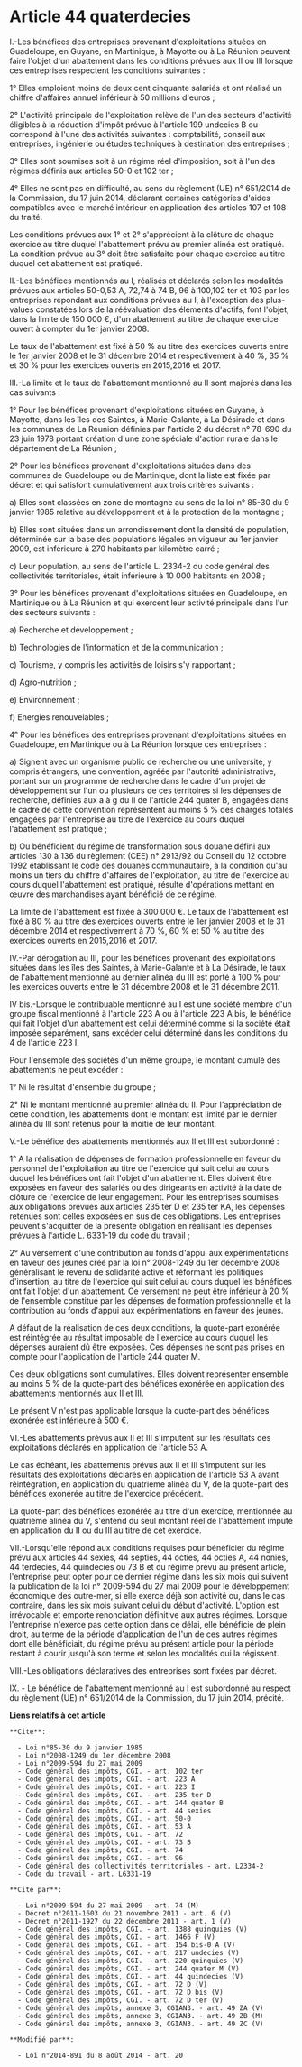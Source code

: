 # Article 44 quaterdecies

I.-Les bénéfices des entreprises provenant d'exploitations situées en Guadeloupe, en Guyane, en Martinique, à Mayotte ou à La
Réunion peuvent faire l'objet d'un abattement dans les conditions prévues aux II ou III lorsque ces entreprises respectent
les conditions suivantes : 

1° Elles emploient moins de deux cent cinquante salariés et ont réalisé un chiffre d'affaires annuel inférieur à 50 millions
d'euros ; 

2° L'activité principale de l'exploitation relève de l'un des secteurs d'activité éligibles à la réduction d'impôt prévue à
l'article 199 undecies B ou correspond à l'une des activités suivantes : comptabilité, conseil aux entreprises, ingénierie ou
études techniques à destination des entreprises ; 

3° Elles sont soumises soit à un régime réel d'imposition, soit à l'un des régimes définis aux articles 50-0 et 102 ter ;

4° Elles ne sont pas en difficulté, au sens du règlement (UE) n° 651/2014 de la Commission, du 17 juin 2014, déclarant
certaines catégories d'aides compatibles avec le marché intérieur en application des articles 107 et 108 du traité.  

Les conditions prévues aux 1° et 2° s'apprécient à la clôture de chaque exercice au titre duquel l'abattement prévu au
premier alinéa est pratiqué. La condition prévue au 3° doit être satisfaite pour chaque exercice au titre duquel cet
abattement est pratiqué. 

II.-Les bénéfices mentionnés au I, réalisés et déclarés selon les modalités prévues aux articles 50-0,53 A, 72,74 à 74 B, 96
à 100,102 ter et 103 par les entreprises répondant aux conditions prévues au I, à l'exception des plus-values constatées lors
de la réévaluation des éléments d'actifs, font l'objet, dans la limite de 150 000 €, d'un abattement au titre de chaque
exercice ouvert à compter du 1er janvier 2008. 

Le taux de l'abattement est fixé à 50 % au titre des exercices ouverts entre le 1er janvier 2008 et le 31 décembre 2014 et
respectivement à 40 %, 35 % et 30 % pour les exercices ouverts en 2015,2016 et 2017. 

III.-La limite et le taux de l'abattement mentionné au II sont majorés dans les cas suivants : 

1° Pour les bénéfices provenant d'exploitations situées en Guyane, à Mayotte, dans les îles des Saintes, à Marie-Galante, à
La Désirade et dans les communes de La Réunion définies par l'article 2 du décret n° 78-690 du 23 juin 1978 portant création
d'une zone spéciale d'action rurale dans le département de La Réunion ; 

2° Pour les bénéfices provenant d'exploitations situées dans des communes de Guadeloupe ou de Martinique, dont la liste est
fixée par décret et qui satisfont cumulativement aux trois critères suivants : 

a) Elles sont classées en zone de montagne au sens de la loi n° 85-30 du 9 janvier 1985 relative au développement et à la
protection de la montagne ; 

b) Elles sont situées dans un arrondissement dont la densité de population, déterminée sur la base des populations légales en
vigueur au 1er janvier 2009, est inférieure à 270 habitants par kilomètre carré ; 

c) Leur population, au sens de l'article L. 2334-2 du code général des collectivités territoriales, était inférieure à 10 000
habitants en 2008 ; 

3° Pour les bénéfices provenant d'exploitations situées en Guadeloupe, en Martinique ou à La Réunion et qui exercent leur
activité principale dans l'un des secteurs suivants : 

a) Recherche et développement ; 

b) Technologies de l'information et de la communication ; 

c) Tourisme, y compris les activités de loisirs s'y rapportant ; 

d) Agro-nutrition ; 

e) Environnement ; 

f) Energies renouvelables ; 

4° Pour les bénéfices des entreprises provenant d'exploitations situées en Guadeloupe, en Martinique ou à La Réunion lorsque
ces entreprises : 

a) Signent avec un organisme public de recherche ou une université, y compris étrangers, une convention, agréée par
l'autorité administrative, portant sur un programme de recherche dans le cadre d'un projet de développement sur l'un ou
plusieurs de ces territoires si les dépenses de recherche, définies aux a à g du II de l'article 244 quater B, engagées dans
le cadre de cette convention représentent au moins 5 % des charges totales engagées par l'entreprise au titre de l'exercice
au cours duquel l'abattement est pratiqué ; 

b) Ou bénéficient du régime de transformation sous douane défini aux articles 130 à 136 du règlement (CEE) n° 2913/92 du
Conseil du 12 octobre 1992 établissant le code des douanes communautaire, à la condition qu'au moins un tiers du chiffre
d'affaires de l'exploitation, au titre de l'exercice au cours duquel l'abattement est pratiqué, résulte d'opérations mettant
en œuvre des marchandises ayant bénéficié de ce régime. 

La limite de l'abattement est fixée à 300 000 €. Le taux de l'abattement est fixé à 80 % au titre des exercices ouverts entre
le 1er janvier 2008 et le 31 décembre 2014 et respectivement à 70 %, 60 % et 50 % au titre des exercices ouverts en 2015,2016
et 2017. 

IV.-Par dérogation au III, pour les bénéfices provenant des exploitations situées dans les îles des Saintes, à Marie-Galante
et à La Désirade, le taux de l'abattement mentionné au dernier alinéa du III est porté à 100 % pour les exercices ouverts
entre le 31 décembre 2008 et le 31 décembre 2011. 

IV bis.-Lorsque le contribuable mentionné au I est une société membre d'un groupe fiscal mentionné à l'article 223 A ou à
l'article 223 A bis, le bénéfice qui fait l'objet d'un abattement est celui déterminé comme si la société était imposée
séparément, sans excéder celui déterminé dans les conditions du 4 de l'article 223 I. 

Pour l'ensemble des sociétés d'un même groupe, le montant cumulé des abattements ne peut excéder : 

1° Ni le résultat d'ensemble du groupe ; 

2° Ni le montant mentionné au premier alinéa du II. Pour l'appréciation de cette condition, les abattements dont le montant
est limité par le dernier alinéa du III sont retenus pour la moitié de leur montant. 

V.-Le bénéfice des abattements mentionnés aux II et III est subordonné : 

1° A la réalisation de dépenses de formation professionnelle en faveur du personnel de l'exploitation au titre de l'exercice
qui suit celui au cours duquel les bénéfices ont fait l'objet d'un abattement. Elles doivent être exposées en faveur des
salariés ou des dirigeants en activité à la date de clôture de l'exercice de leur engagement. Pour les entreprises soumises
aux obligations prévues aux articles 235 ter D et 235 ter KA, les dépenses retenues sont celles exposées en sus de ces
obligations. Les entreprises peuvent s'acquitter de la présente obligation en réalisant les dépenses prévues à l'article L.
6331-19 du code du travail ; 

2° Au versement d'une contribution au fonds d'appui aux expérimentations en faveur des jeunes créé par la loi n° 2008-1249 du
1er décembre 2008 généralisant le revenu de solidarité active et réformant les politiques d'insertion, au titre de l'exercice
qui suit celui au cours duquel les bénéfices ont fait l'objet d'un abattement. Ce versement ne peut être inférieur à 20 % de
l'ensemble constitué par les dépenses de formation professionnelle et la contribution au fonds d'appui aux expérimentations
en faveur des jeunes. 

A défaut de la réalisation de ces deux conditions, la quote-part exonérée est réintégrée au résultat imposable de l'exercice
au cours duquel les dépenses auraient dû être exposées. Ces dépenses ne sont pas prises en compte pour l'application de
l'article 244 quater M. 

Ces deux obligations sont cumulatives. Elles doivent représenter ensemble au moins 5 % de la quote-part des bénéfices
exonérée en application des abattements mentionnés aux II et III. 

Le présent V n'est pas applicable lorsque la quote-part des bénéfices exonérée est inférieure à 500 €. 

VI.-Les abattements prévus aux II et III s'imputent sur les résultats des exploitations déclarés en application de l'article
53 A. 

Le cas échéant, les abattements prévus aux II et III s'imputent sur les résultats des exploitations déclarés en application
de l'article 53 A avant réintégration, en application du quatrième alinéa du V, de la quote-part des bénéfices exonérée au
titre de l'exercice précédent. 

La quote-part des bénéfices exonérée au titre d'un exercice, mentionnée au quatrième alinéa du V, s'entend du seul montant
réel de l'abattement imputé en application du II ou du III au titre de cet exercice. 

VII.-Lorsqu'elle répond aux conditions requises pour bénéficier du régime prévu aux articles 44 sexies, 44 septies, 44
octies, 44 octies A, 44 nonies, 44 terdecies, 44 quindecies ou 73 B et du régime prévu au présent article, l'entreprise peut
opter pour ce dernier régime dans les six mois qui suivent la publication de la loi n° 2009-594 du 27 mai 2009 pour le
développement économique des outre-mer, si elle exerce déjà son activité ou, dans le cas contraire, dans les six mois suivant
celui du début d'activité. L'option est irrévocable et emporte renonciation définitive aux autres régimes. Lorsque
l'entreprise n'exerce pas cette option dans ce délai, elle bénéficie de plein droit, au terme de la période d'application de
l'un de ces autres régimes dont elle bénéficiait, du régime prévu au présent article pour la période restant à courir jusqu'à
son terme et selon les modalités qui la régissent. 

VIII.-Les obligations déclaratives des entreprises sont fixées par décret.

IX. - Le bénéfice de l'abattement mentionné au I est subordonné au respect du règlement (UE) n° 651/2014 de la Commission, du
17 juin 2014, précité.

**Liens relatifs à cet article**

	**Cite**:

	  - Loi n°85-30 du 9 janvier 1985
	  - Loi n°2008-1249 du 1er décembre 2008
	  - Loi n°2009-594 du 27 mai 2009
	  - Code général des impôts, CGI. - art. 102 ter
	  - Code général des impôts, CGI. - art. 223 A
	  - Code général des impôts, CGI. - art. 223 I
	  - Code général des impôts, CGI. - art. 235 ter D
	  - Code général des impôts, CGI. - art. 244 quater B
	  - Code général des impôts, CGI. - art. 44 sexies
	  - Code général des impôts, CGI. - art. 50-0
	  - Code général des impôts, CGI. - art. 53 A
	  - Code général des impôts, CGI. - art. 72
	  - Code général des impôts, CGI. - art. 73 B
	  - Code général des impôts, CGI. - art. 74
	  - Code général des impôts, CGI. - art. 96
	  - Code général des collectivités territoriales - art. L2334-2
	  - Code du travail - art. L6331-19

	**Cité par**:

	  - Loi n°2009-594 du 27 mai 2009 - art. 74 (M)
	  - Décret n°2011-1603 du 21 novembre 2011 - art. 6 (V)
	  - Décret n°2011-1927 du 22 décembre 2011 - art. 1 (V)
	  - Code général des impôts, CGI. - art. 1388 quinquies (V)
	  - Code général des impôts, CGI. - art. 1466 F (V)
	  - Code général des impôts, CGI. - art. 154 bis-0 A (V)
	  - Code général des impôts, CGI. - art. 217 undecies (V)
	  - Code général des impôts, CGI. - art. 220 quinquies (V)
	  - Code général des impôts, CGI. - art. 244 quater M (V)
	  - Code général des impôts, CGI. - art. 44 quindecies (V)
	  - Code général des impôts, CGI. - art. 72 D (V)
	  - Code général des impôts, CGI. - art. 72 D bis (V)
	  - Code général des impôts, CGI. - art. 72 D ter (V)
	  - Code général des impôts, annexe 3, CGIAN3. - art. 49 ZA (V)
	  - Code général des impôts, annexe 3, CGIAN3. - art. 49 ZB (M)
	  - Code général des impôts, annexe 3, CGIAN3. - art. 49 ZC (V)

	**Modifié par**:

	  - Loi n°2014-891 du 8 août 2014 - art. 20
